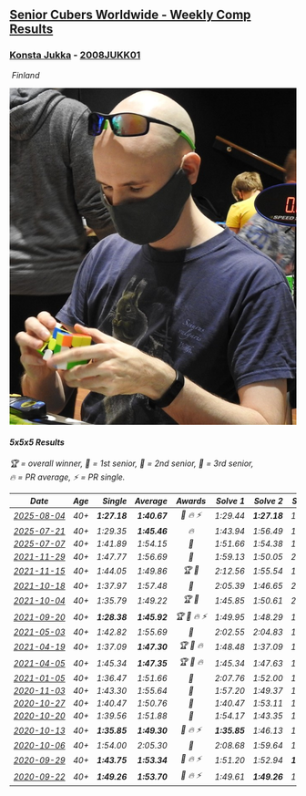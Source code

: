 <style>table {white-space: nowrap;}</style>
<link rel="stylesheet" type="text/css" href="/scw-comp/css/flags.css" />

## [Senior Cubers Worldwide - Weekly Comp Results](/scw-comp/results/)
### [Konsta Jukka](README.md) - [2008JUKK01](https://www.worldcubeassociation.org/persons/2008JUKK01?event=555)

<i class="flag flag-FI" />&nbsp;Finland

![Konsta Jukka](1598884731.jpg)

#### 5x5x5 Results

<span style="white-space: nowrap;">🏆 = overall winner</span>, <span style="white-space: nowrap;">🥇 = 1st senior</span>, <span style="white-space: nowrap;">🥈 = 2nd senior</span>, <span style="white-space: nowrap;">🥉 = 3rd senior</span>, <span style="white-space: nowrap;">🔥 = PR average</span>, <span style="white-space: nowrap;">⚡ = PR single</span>.

| Date | Age | Single | Average | Awards | Solve 1 | Solve 2 | Solve 3 | Solve 4 | Solve 5 | Video |
| :--: | :--: | --: | --: | :--: | --: | --: | --: | --: | --: | :-- |
| [2025-08-04](../../results/2025-08-04/555.md) | 40+ | **1:27.18** | **1:40.67** | 🥈 🔥 ⚡ | 1:29.44 | **1:27.18** | 1:53.14 | 1:44.16 | 1:48.42 | [Desktop](https://www.facebook.com/events/692804973405559/permalink/703561565663233) / [Mobile](https://m.facebook.com/events/692804973405559?view=permalink&id=703561565663233) |
| [2025-07-21](../../results/2025-07-21/555.md) | 40+ | 1:29.35 | **1:45.46** | 🔥 | 1:43.94 | 1:56.49 | 1:43.44 | 1:49.01 | 1:29.35 | [Desktop](https://www.facebook.com/events/1282615073570085/permalink/1293271839171075) / [Mobile](https://m.facebook.com/events/1282615073570085?view=permalink&id=1293271839171075) |
| [2025-07-07](../../results/2025-07-07/555.md) | 40+ | 1:41.89 | 1:54.15 | 🥉 | 1:51.66 | 1:54.38 | 1:56.83 | 1:56.40 | 1:41.89 | [Desktop](https://www.facebook.com/events/1058133109253286/permalink/1067451878321409) / [Mobile](https://m.facebook.com/events/1058133109253286?view=permalink&id=1067451878321409) |
| [2021-11-29](../../results/2021-11-29/555.md) | 40+ | 1:47.77 | 1:56.69 | 🥇 | 1:59.13 | 1:50.05 | 2:04.59 | 1:47.77 | 2:00.88 | [Desktop](https://www.facebook.com/events/293852429335502/permalink/302254311828647) / [Mobile](https://m.facebook.com/events/293852429335502?view=permalink&id=302254311828647) |
| [2021-11-15](../../results/2021-11-15/555.md) | 40+ | 1:44.05 | 1:49.86 | 🏆 🥇 | 2:12.56 | 1:55.54 | 1:46.48 | 1:44.05 | 1:47.57 | [Desktop](https://www.facebook.com/events/1073199523496198/permalink/1081186362697514) / [Mobile](https://m.facebook.com/events/1073199523496198?view=permalink&id=1081186362697514) |
| [2021-10-18](../../results/2021-10-18/555.md) | 40+ | 1:37.97 | 1:57.48 | 🥇 | 2:05.39 | 1:46.65 | 2:00.40 | 1:37.97 | 2:06.68 | [Desktop](https://www.facebook.com/events/917344582209340/permalink/927358721207926) / [Mobile](https://m.facebook.com/events/917344582209340?view=permalink&id=927358721207926) |
| [2021-10-04](../../results/2021-10-04/555.md) | 40+ | 1:35.79 | 1:49.22 | 🏆 🥇 | 1:45.85 | 1:50.61 | 2:08.88 | 1:51.19 | 1:35.79 | [Desktop](https://www.facebook.com/events/150603127207792/permalink/158766283058143) / [Mobile](https://m.facebook.com/events/150603127207792?view=permalink&id=158766283058143) |
| [2021-09-20](../../results/2021-09-20/555.md) | 40+ | **1:28.38** | **1:45.92** | 🏆 🥇 🔥 ⚡ | 1:49.95 | 1:48.29 | 1:49.45 | 1:40.02 | **1:28.38** | [Desktop](https://www.facebook.com/events/4223726381008841/permalink/4267613246620154) / [Mobile](https://m.facebook.com/events/4223726381008841?view=permalink&id=4267613246620154) |
| [2021-05-03](../../results/2021-05-03/555.md) | 40+ | 1:42.82 | 1:55.69 | 🥈 | 2:02.55 | 2:04.83 | 1:44.63 | 1:59.89 | 1:42.82 | [Desktop](https://www.facebook.com/events/158701836186375/permalink/166938658696026) / [Mobile](https://m.facebook.com/events/158701836186375?view=permalink&id=166938658696026) |
| [2021-04-19](../../results/2021-04-19/555.md) | 40+ | 1:37.09 | **1:47.30** | 🏆 🥇 🔥 | 1:48.48 | 1:37.09 | 1:53.97 | 1:53.41 | 1:40.01 | [Desktop](https://www.facebook.com/events/1009195762821458/permalink/1017253955348972) / [Mobile](https://m.facebook.com/events/1009195762821458?view=permalink&id=1017253955348972) |
| [2021-04-05](../../results/2021-04-05/555.md) | 40+ | 1:45.34 | **1:47.35** | 🏆 🥇 🔥 | 1:45.34 | 1:47.63 | 1:48.17 | 1:46.25 | 1:54.45 | [Desktop](https://www.facebook.com/events/2619499895016321/permalink/2629102137389430) / [Mobile](https://m.facebook.com/events/2619499895016321?view=permalink&id=2629102137389430) |
| [2021-01-05](../../results/2021-01-05/555.md) | 40+ | 1:36.47 | 1:51.66 | 🥈 | 2:07.76 | 1:52.00 | 1:53.87 | 1:49.12 | 1:36.47 | [Desktop](https://www.facebook.com/events/438895340619582/permalink/442976400211476) / [Mobile](https://m.facebook.com/events/438895340619582?view=permalink&id=442976400211476) |
| [2020-11-03](../../results/2020-11-03/555.md) | 40+ | 1:43.30 | 1:55.64 | 🥈 | 1:57.20 | 1:49.37 | 1:43.30 | 2:09.59 | 2:00.36 | [Desktop](https://www.facebook.com/events/391709741873523/permalink/396414408069723) / [Mobile](https://m.facebook.com/events/391709741873523?view=permalink&id=396414408069723) |
| [2020-10-27](../../results/2020-10-27/555.md) | 40+ | 1:40.47 | 1:50.76 | 🥈 | 1:40.47 | 1:53.11 | 1:52.05 | 1:53.99 | 1:47.12 | [Desktop](https://www.facebook.com/events/1621959871298390/permalink/1627560700738307) / [Mobile](https://m.facebook.com/events/1621959871298390?view=permalink&id=1627560700738307) |
| [2020-10-20](../../results/2020-10-20/555.md) | 40+ | 1:39.56 | 1:51.88 | 🥈 | 1:54.17 | 1:43.35 | 1:39.56 | 2:07.17 | 1:58.11 | [Desktop](https://www.facebook.com/events/758279974902955/permalink/762014704529482) / [Mobile](https://m.facebook.com/events/758279974902955?view=permalink&id=762014704529482) |
| [2020-10-13](../../results/2020-10-13/555.md) | 40+ | **1:35.85** | **1:49.30** | 🥈 🔥 ⚡ | **1:35.85** | 1:46.13 | 1:45.19 | 1:56.87 | 1:56.58 | [Desktop](https://www.facebook.com/events/746942356162446/permalink/750805855776096) / [Mobile](https://m.facebook.com/events/746942356162446?view=permalink&id=750805855776096) |
| [2020-10-06](../../results/2020-10-06/555.md) | 40+ | 1:54.00 | 2:05.30 | 🥈 | 2:08.68 | 1:59.64 | 1:54.00 | 2:16.22 | 2:07.58 | [Desktop](https://www.facebook.com/events/2766581680255939/permalink/2770166706564103) / [Mobile](https://m.facebook.com/events/2766581680255939?view=permalink&id=2770166706564103) |
| [2020-09-29](../../results/2020-09-29/555.md) | 40+ | **1:43.75** | **1:53.34** | 🥈 🔥 ⚡ | 1:51.20 | 1:52.94 | **1:43.75** | 2:02.98 | 1:55.87 | [Desktop](https://www.facebook.com/events/427181104911253/permalink/430752584554105) / [Mobile](https://m.facebook.com/events/427181104911253?view=permalink&id=430752584554105) |
| [2020-09-22](../../results/2020-09-22/555.md) | 40+ | **1:49.26** | **1:53.70** | 🥈 🔥 ⚡ | 1:49.61 | **1:49.26** | 1:54.65 | 1:56.84 | 1:57.66 | [Desktop](https://www.facebook.com/events/342541897161786/permalink/345663906849585) / [Mobile](https://m.facebook.com/events/342541897161786?view=permalink&id=345663906849585) |


<!-- Global site tag (gtag.js) - Google Analytics -->
<script async src="https://www.googletagmanager.com/gtag/js?id=UA-86348435-3"></script>
<script>window.dataLayer = window.dataLayer || []; function gtag() {dataLayer.push(arguments);} gtag('js', new Date()); gtag('config', 'UA-86348435-3');</script>
